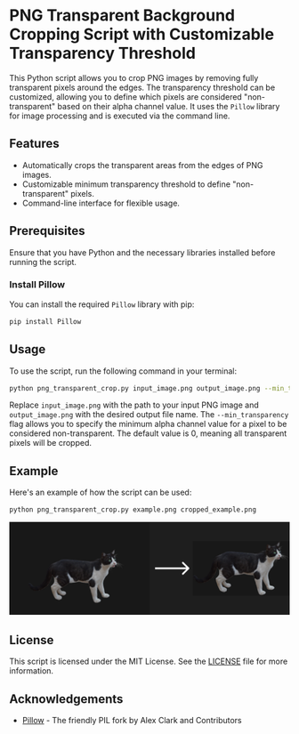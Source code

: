 # PNG Transparent Background Cropping Script with Customizable Transparency Threshold

This Python script allows you to crop PNG images by removing fully transparent pixels around the edges. The transparency threshold can be customized, allowing you to define which pixels are considered "non-transparent" based on their alpha channel value. It uses the `Pillow` library for image processing and is executed via the command line.

## Features

- Automatically crops the transparent areas from the edges of PNG images.
- Customizable minimum transparency threshold to define "non-transparent" pixels.
- Command-line interface for flexible usage.

## Prerequisites

Ensure that you have Python and the necessary libraries installed before running the script.

### Install Pillow

You can install the required `Pillow` library with pip:

```bash
pip install Pillow
```

## Usage

To use the script, run the following command in your terminal:

```bash
python png_transparent_crop.py input_image.png output_image.png --min_transparency 128
```

Replace `input_image.png` with the path to your input PNG image and `output_image.png` with the desired output file name. The `--min_transparency` flag allows you to specify the minimum alpha channel value for a pixel to be considered non-transparent. The default value is 0, meaning all transparent pixels will be cropped.

## Example

Here's an example of how the script can be used:

```bash
python png_transparent_crop.py example.png cropped_example.png
```

[![Showcase Image](showcase.jpg)](showcase.jpg)

## License

This script is licensed under the MIT License. See the [LICENSE](LICENSE) file for more information.

## Acknowledgements

- [Pillow](https://python-pillow.org/) - The friendly PIL fork by Alex Clark and Contributors
